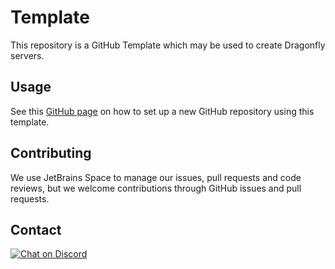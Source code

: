 # Template
This repository is a GitHub Template which may be used to create Dragonfly servers.

## Usage
See this [GitHub page](https://docs.github.com/en/github/creating-cloning-and-archiving-repositories/creating-a-repository-from-a-template)
on how to set up a new GitHub repository using this template.

## Contributing
We use JetBrains Space to manage our issues, pull requests and code reviews, but we welcome contributions
through GitHub issues and pull requests.

## Contact
[![Chat on Discord](https://img.shields.io/badge/Chat-On%20Discord-738BD7.svg?style=for-the-badge)](https://discord.gg/evzQR4R)